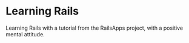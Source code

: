 Learning Rails
  ==
  Learning Rails with a tutorial from the RailsApps project, with a positive mental attitude.